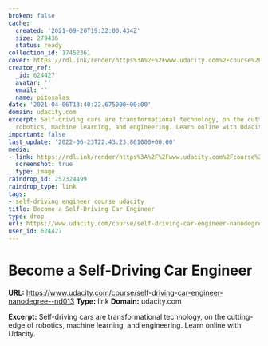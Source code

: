 ```yaml
---
broken: false
cache:
  created: '2021-09-20T19:32:00.434Z'
  size: 279436
  status: ready
collection_id: 17452361
cover: https://rdl.ink/render/https%3A%2F%2Fwww.udacity.com%2Fcourse%2Fself-driving-car-engineer-nanodegree--nd013
creator_ref:
  _id: 624427
  avatar: ''
  email: ''
  name: pitosalas
date: '2021-04-06T13:40:22.675000+00:00'
domain: udacity.com
excerpt: Self-driving cars are transformational technology, on the cutting-edge of
  robotics, machine learning, and engineering. Learn online with Udacity.
important: false
last_update: '2022-06-23T22:43:23.861000+00:00'
media:
- link: https://rdl.ink/render/https%3A%2F%2Fwww.udacity.com%2Fcourse%2Fself-driving-car-engineer-nanodegree--nd013
  screenshot: true
  type: image
raindrop_id: 257324499
raindrop_type: link
tags:
- self-driving engineer course udacity
title: Become a Self-Driving Car Engineer
type: drop
url: https://www.udacity.com/course/self-driving-car-engineer-nanodegree--nd013
user_id: 624427
---
```


# Become a Self-Driving Car Engineer

**URL:** https://www.udacity.com/course/self-driving-car-engineer-nanodegree--nd013
**Type:** link
**Domain:** udacity.com

**Excerpt:** Self-driving cars are transformational technology, on the cutting-edge of robotics, machine learning, and engineering. Learn online with Udacity.
